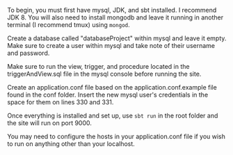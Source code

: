 To begin, you must first have mysql, JDK, and sbt installed. I recommend JDK 8. You will also need to install mongodb and leave it running in another terminal (I recommend tmux) using <code>mongod</code>.

Create a database called "databaseProject" within mysql and leave it empty. Make sure to create a user within mysql and take note of their username and password.

Make sure to run the view, trigger, and procedure located in the triggerAndView.sql file in the mysql console before running the site.

Create an application.conf file based on the application.conf.example file found in the conf folder. Insert the new mysql user's credentials in the space for them on lines 330 and 331.

Once everything is installed and set up, use <code>sbt run</code> in the root folder and the site will run on port 9000.

You may need to configure the hosts in your application.conf file if you wish to run on anything other than your localhost.
